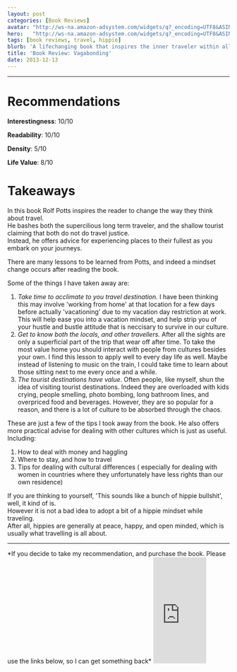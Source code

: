 ```yaml
---
layout: post
categories: [Book Reviews]
avatar: "http://ws-na.amazon-adsystem.com/widgets/q?_encoding=UTF8&ASIN=B000FBFMKM&Format=_SL110_&ID=AsinImage&MarketPlace=US&ServiceVersion=20070822&WS=1&tag=richsonicom-20"
hero:   "http://ws-na.amazon-adsystem.com/widgets/q?_encoding=UTF8&ASIN=B000FBFMKM&Format=_SL160_&ID=AsinImage&MarketPlace=US&ServiceVersion=20070822&WS=1&tag=richsonicom-20"
tags: [book reviews, travel, hippie]
blurb: 'A lifechanging book that inspires the inner traveler within all of us'
title: 'Book Review: Vagabonding'
date: 2013-12-13
---
```


<hr>


# Recommendations
**Interestingness**: 10/10

**Readability**: 10/10

**Density**: 5/10

**Life Value**: 8/10

# Takeaways

In this book Rolf Potts inspires the reader to change the way they think about travel.  
He bashes both the supercilious long term traveler, and the shallow tourist claiming that both do not do travel justice.  
Instead, he offers advice for experiencing places to their fullest as you embark on your journeys.  

There are many lessons to be learned from Potts, and indeed a mindset change occurs after reading the book.  

Some of the things I have taken away are:  

  1. *Take time to acclimate to you travel destination.*  I have been thinking this may involve 'working from home' at that location for a few days before actually 'vacationing' due to my vacation day restriction at work.
    This will help ease you into a vacation mindset, and help strip you of your hustle and bustle attitude that is neccisary to survive in our culture.
  1. *Get to know both the locals, and other travellers.* After all the sights are only a superficial part of the trip that wear off after time.  To take the most value home you should interact with people from cultures besides your own.
    I find this lesson to apply well to every day life as well.  Maybe instead of listening to music on the train, I could take time to learn about those sitting next to me every once and a while.
  1. *The tourist destinations have value.*  Often people, like myself, shun the idea of visiting tourist destinations.  Indeed they are overloaded with kids crying, people smelling, photo bombing, long bathroom lines, and overpriced food and beverages.  However, they are so popular for a reason, and there is a lot of culture to be absorbed through the chaos.

These are just a few of the tips I took away from the book.  He also offers more practical advise for dealing with other cultures which is just as useful.  Including:

  1.  How to deal with money and haggling
  1.  Where to stay, and how to travel
  1.  Tips for dealing with cultural differences ( especially for dealing with women in countries where they unfortunately have less rights than our own residence)

If you are thinking to yourself, 'This sounds like a bunch of hippie bullshit', well, it kind of is.  
However it is not a bad idea to adopt a bit of a hippie mindset while traveling.  
After all, hippies are generally at peace, happy, and open minded, which is usually what travelling is all about.  

<hr>
*If you decide to take my recommendation, and purchase the book. Please use the links below, so I can get something back*

<iframe src="http://rcm-na.amazon-adsystem.com/e/cm?lt1=_blank&bc1=FFFFFF&IS2=1&bg1=FFFFFF&fc1=000000&lc1=0000FF&t=richsonicom-20&o=1&p=8&l=as4&m=amazon&f=ifr&ref=ss_til&asins=B000FBFMKM" style="width:120px;height:240px;" scrolling="no" marginwidth="0" marginheight="0" frameborder="0"></iframe>


